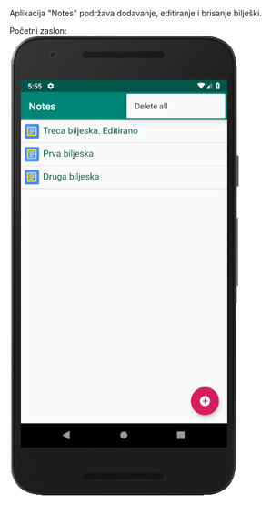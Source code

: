 Aplikacija "Notes" podržava dodavanje, editiranje i brisanje bilješki.

Početni zaslon:
![Optional Text](images/homePageView.png)